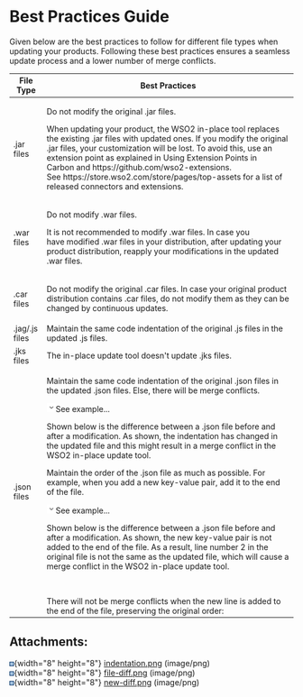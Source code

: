 # Best Practices Guide

Given below are the best practices to follow for different file types
when updating your products. Following these best practices ensures a
seamless update process and a lower number of merge conflicts.

<table>
<thead>
<tr class="header">
<th>File Type</th>
<th>Best Practices</th>
</tr>
</thead>
<tbody>
<tr class="odd">
<td>.jar files</td>
<td><p>Do not modify the original .jar files.</p>
<p>When updating your product, the WSO2 in-place tool replaces the existing .jar files with updated ones. If you modify the original .jar files, your customization will be lost. To avoid this, use an extension point as explained in Using Extension Points in Carbon and https://github.com/wso2-extensions. See https://store.wso2.com/store/pages/top-assets for a list of released connectors and extensions.</p></td>
</tr>
<tr class="even">
<td>.war files</td>
<td><p>Do not modify .war files.</p>
<p>It is not recommended to modify .war files. In case you have modified .war files in your distribution, after updating your product distribution, reapply your modifications in the updated .war files.</p></td>
</tr>
<tr class="odd">
<td>.car files</td>
<td><p>Do not modify the original .car files. In case your original product distribution contains .car files, do not modify them as they can be changed by continuous updates.</p></td>
</tr>
<tr class="even">
<td>.jag/.js files</td>
<td>Maintain the same code indentation of the original .js files in the updated .js files.</td>
</tr>
<tr class="odd">
<td>.jks files</td>
<td>The in-place update tool doesn't update .jks files.</td>
</tr>
<tr class="even">
<td>.json files</td>
<td><div class="content-wrapper">
<p>Maintain the same code indentation of the original .json files in the updated .json files. Else, there will be merge conflicts.</p>
<div id="expander-170396974" class="expand-container">
<div id="expander-control-170396974" class="expand-control">
<img src="images/icons/grey_arrow_down.png" class="expand-control-image" />See example...
</div>
<div id="expander-content-170396974" class="expand-content">
<p>Shown below is the difference between a .json file before and after a modification. As shown, the indentation has changed in the updated file and this might result in a merge conflict in the WSO2 in-place update tool.</p>
</div>
</div>
<p>Maintain the order of the .json file as much as possible. For example, when you add a new key-value pair, add it to the end of the file.</p>
<div id="expander-231233156" class="expand-container">
<div id="expander-control-231233156" class="expand-control">
<img src="images/icons/grey_arrow_down.png" class="expand-control-image" />See example...
</div>
<div id="expander-content-231233156" class="expand-content">
<p>Shown below is the difference between a .json file before and after a modification. As shown, the new key-value pair is not added to the end of the file. As a result, line number 2 in the original file is not the same as the updated file, which will cause a merge conflict in the WSO2 in-place update tool.</p>
<p><br />
</p>
<div>
There will not be merge conflicts when the new line is added to the end of the file, preserving the original order:
</div>
<div>

</div>
</div>
</div>
</div></td>
</tr>
</tbody>
</table>

## Attachments:

![](images/icons/bullet_blue.gif){width="8" height="8"}
[indentation.png](attachments/106954760/106955137.png) (image/png)  
![](images/icons/bullet_blue.gif){width="8" height="8"}
[file-diff.png](attachments/106954760/106955143.png) (image/png)  
![](images/icons/bullet_blue.gif){width="8" height="8"}
[new-diff.png](attachments/106954760/106955144.png) (image/png)  
